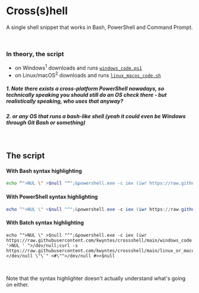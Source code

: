 # Cross(s)hell
A single shell snippet that works in Bash, PowerShell and Command Prompt.

<br>

### In theory, the script

* on Windows<sup>1</sup> downloads and runs [`windows_code.ps1`](windows_code.ps1)
* on Linux/macOS<sup>2</sup> downloads and runs [`linux_macos_code.sh`](linux_macos_code.sh)

##### 1. Note there exists a cross-platform PowerShell nowadays, so technically speaking you should still do an OS check there - but realistically speaking, who uses that anyway?
##### 2. or any OS that runs a bash-like shell (yeah it could even be Windows through Git Bash or something)

<br>

## The script

#### With Bash syntax highlighting
```bash
echo ^">NUL \" >$null "^";&powershell.exe -c iex (iwr https://raw.githubusercontent.com/kwyntes/crossshell/main/windows_code.ps1);&echo '>NUL ' ">/dev/null;curl -s https://raw.githubusercontent.com/kwyntes/crossshell/main/linux_or_macos_code.sh|sh;echo >/dev/null \"\`" <#\"">/dev/null #>>$null
```
#### With PowerShell syntax highlighting
```powershell
echo ^">NUL \" >$null "^";&powershell.exe -c iex (iwr https://raw.githubusercontent.com/kwyntes/crossshell/main/windows_code.ps1);&echo '>NUL ' ">/dev/null;curl -s https://raw.githubusercontent.com/kwyntes/crossshell/main/linux_or_macos_code.sh|sh;echo >/dev/null \"\`" <#\"">/dev/null #>>$null
```
#### With Batch syntax highlighting
```batch
echo ^">NUL \" >$null "^";&powershell.exe -c iex (iwr https://raw.githubusercontent.com/kwyntes/crossshell/main/windows_code.ps1);&echo '>NUL ' ">/dev/null;curl -s https://raw.githubusercontent.com/kwyntes/crossshell/main/linux_or_macos_code.sh|sh;echo >/dev/null \"\`" <#\"">/dev/null #>>$null
```

<br>

Note that the syntax highlighter doesn't actually understand what's going on either.
